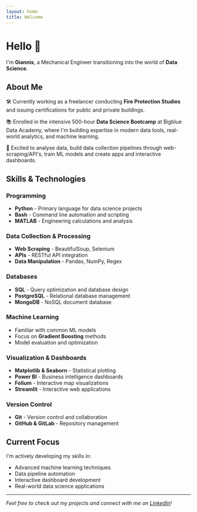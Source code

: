 ```yaml
---
layout: home
title: Welcome
---
```


# Hello 👋

I'm **Giannis**, a Mechanical Engineer transitioning into the world of **Data Science**.

## About Me

🛠️ Currently working as a freelancer conducting **Fire Protection Studies** and issuing certifications for public and private buildings.

📚 Enrolled in the intensive 500-hour **Data Science Bootcamp** at Bigblue Data Academy, where I'm building expertise in modern data tools, real-world analytics, and machine learning.

🎯 Excited to analyse data, build data collection pipelines through web-scraping/API's, train ML models and create apps and interactive dashboards.

## Skills & Technologies

### Programming
- **Python** - Primary language for data science projects
- **Bash** - Command line automation and scripting
- **MATLAB** - Engineering calculations and analysis

### Data Collection & Processing
- **Web Scraping** - BeautifulSoup, Selenium
- **APIs** - RESTful API integration
- **Data Manipulation** - Pandas, NumPy, Regex

### Databases
- **SQL** - Query optimization and database design
- **PostgreSQL** - Relational database management
- **MongoDB** - NoSQL document database

### Machine Learning
- Familiar with common ML models
- Focus on **Gradient Boosting** methods
- Model evaluation and optimization

### Visualization & Dashboards
- **Matplotlib & Seaborn** - Statistical plotting
- **Power BI** - Business intelligence dashboards
- **Folium** - Interactive map visualizations
- **Streamlit** - Interactive web applications

### Version Control
- **Git** - Version control and collaboration
- **GitHub & GitLab** - Repository management

## Current Focus

I'm actively developing my skills in:
- Advanced machine learning techniques
- Data pipeline automation
- Interactive dashboard development
- Real-world data science applications

---

*Feel free to check out my projects and connect with me on [LinkedIn](https://www.linkedin.com/in/stamioanni/)!* 